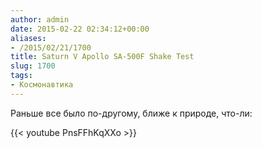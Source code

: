 ```yaml
---
author: admin
date: 2015-02-22 02:34:12+00:00
aliases:
- /2015/02/21/1700
title: Saturn V Apollo SA-500F Shake Test
slug: 1700
tags:
- Космонавтика
---
```


Раньше все было по-другому, ближе к природе, что-ли:

{{< youtube PnsFFhKqXXo >}}

<!--more-->
